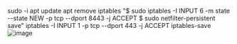 sudo -i
apt update
apt remove iptables
"$ sudo iptables -I INPUT 6 -m state --state NEW -p tcp --dport 8443 -j ACCEPT
$ sudo netfilter-persistent save"
iptables -I INPUT 1 -p tcp --dport 443 -j ACCEPT
iptables-save
![image](https://user-images.githubusercontent.com/51699445/173366375-559a584e-c48f-49c8-8be8-a5af55f3a79b.png)
